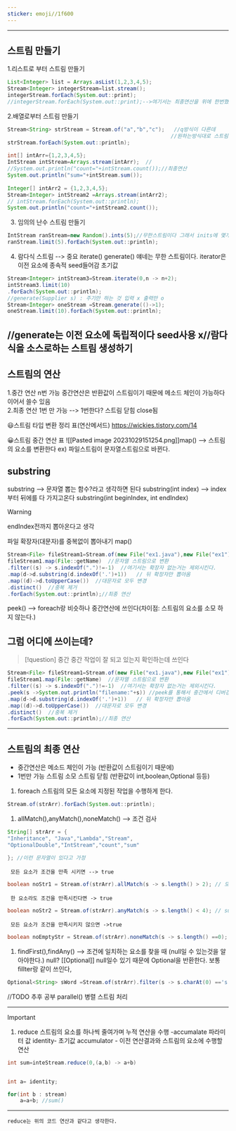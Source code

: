 ```yaml
---
sticker: emoji//1f600
---
```

---

## 스트림 만들기

1.리스트로 부터 스트림 만들기

```java
List<Integer> list = Arrays.asList(1,2,3,4,5);  
Stream<Integer> integerStream=list.stream();  
integerStream.forEach(System.out::print);  
//integerStream.forEach(System.out::print);-->여기서는 최종연산을 위에 한번했기 때문에 오류가 난다. 스트림이 닫히기 때문에 --> 스트림을 다시 생성해야한다.

```
2.배열로부터 스트림 만들기 

```java
Stream<String> strStream = Stream.of("a","b","c");   //q방식이 다른데 
													//원하는방식대로 스트림 생성
strStream.forEach(System.out::println);  
  
int[] intArr={1,2,3,4,5};  
IntStream intStream=Arrays.stream(intArr);  //
//System.out.println("count="+intStream.count());//최종연산  
System.out.println("sum="+intStream.sum());  
  
Integer[] intArr2 = {1,2,3,4,5};  
Stream<Integer> intStream2 =Arrays.stream(intArr2);  
// intStream.forEach(System.out::println);  
System.out.println("count="+intStream2.count());
```
3. 임의의 난수 스트림 만들기

```java
IntStream ranStream=new Random().ints(5);//무한스트림이다 그래서 inits에 몇개를 만들껀지 적거나 limit로 제한을 걸거나 해야함  
ranStream.limit(5).forEach(System.out::println);
```
 4. 람다식 스트림 --> 중요 iterate() generate() 얘네는 무한 스트림이다. iterator은 이전 요소에 종속적 seed들어감 초기값  

```java
Stream<Integer> intStream3=Stream.iterate(0,n -> n+2);  
intStream3.limit(10)  
.forEach(System.out::println);  
//generate(Supplier s) : 주기만 하는 것 입력 x 출력만 o 
Stream<Integer> oneStream =Stream.generate(()->1);  
oneStream.limit(10).forEach(System.out::println);
```

//generate는 이전 요소에 독립적이다 seed사용 x//람다식을 소스로하는 스트림 생성하기
---

## 스트림의 연산

1.중간 연산 n번 가능 중간연산은 반환값이 스트림이기 때문에 메소드 체인이 가능하다 이어서 쓸수 있음  
2.최종 연산 1번 만 가능 --> 1번한다? 스트림 닫힘 close됨

😃스트림 타입 변환 정리 표(연산메서드)
<https://wickies.tistory.com/14>

😀스트림 중간 연산 표
![[Pasted image 20231029151254.png]]map() --> 스트림의 요소를 변환한다
ex) 파일스트림이 문자열스트림으로 바뀐다.
## substring

substring  --> 문자열 뽑는 함수?라고 생각하면 된다
substring(int index) --> index부터 뒤에를 다 가지고온다
substring(int beginIndex, int endIndex)
>[!warning]
>endIndex전까지 뽑아온다고 생각

파일 확장자(대문자)를 중복없이 뽑아내기
map()
```java
Stream<File> fileStream1=Stream.of(new File("ex1.java"),new File("ex1"),new File("Ex1.bak"));  
fileStream1.map(File::getName)  //문자열 스트림으로 변환
.filter((s) -> s.indexOf(".")!=-1)  //여기서는 확장자 없는거는 제외시킨다.
.map(d->d.substring(d.indexOf('.')+1))   // 뒤 확장자만 뽑아옴
.map((d)->d.toUpperCase())  //대문자로 모두 변경
.distinct()  //중복 제거
.forEach(System.out::println);//최종 연산

```
peek() --> foreach랑 비슷하나 중간연산에 쓰인다(차이점: 스트림의 요소를 소모 하지 않는다.)
## 그럼 어디에 쓰이는데?
>[!question]
>중간 중간 작업이 잘 되고 있는지 확인하는데 쓰인다


```java
Stream<File> fileStream1=Stream.of(new File("ex1.java"),new File("ex1"),new File("Ex1.bak"));  
fileStream1.map(File::getName)  //문자열 스트림으로 변환
.filter((s) -> s.indexOf(".")!=-1)  //여기서는 확장자 없는거는 제외시킨다.
.peek(s ->System.out.println("filename:"+s)) //peek를 통해서 중간에서 디버깅 확인
.map(d->d.substring(d.indexOf('.')+1))   // 뒤 확장자만 뽑아옴
.map((d)->d.toUpperCase())  //대문자로 모두 변경
.distinct()  //중복 제거
.forEach(System.out::println);//최종 연산

```

---
## 스트림의 최종 연산
- 중간연산은  메소드 체인이 가능 (반환값이 스트림이기 때문에)
- 1번만 가능 스트림 소모 스트림 닫힘 (반환값이 int,boolean,Optional 등등)
	
1. foreach
 스트림의 모든 요소에 지정된 작업을 수행하게 한다. 

```java
Stream.of(strArr).forEach(System.out::println);
```
 1. allMatch(),anyMatch(),noneMatch() --> 조건 검사 

```java
String[] strArr = {  
"Inheritance", "Java","Lambda","Stream",  
"OptionalDouble","IntStream","count","sum"  
  
}; //이런 문자열이 있다고 가정

```
	 
	 모든 요소가 조건을 만족 시키면 --> true

```java
boolean noStr1 = Stream.of(strArr).allMatch(s -> s.length() > 2); // 모든 요소가 ok? 길이가 2가 다 넘기 때문에 true
```
	 한 요소라도 조건을 만족시킨다면 -> true
```java
boolean noStr2 = Stream.of(strArr).anyMatch(s -> s.length() < 4); // sum은 길이가 4보다 작으니깐 true
```
	 모든 요소가 조건을 만족시키지 않으면 ->true 

```java
boolean noEmptyStr = Stream.of(strArr).noneMatch(s -> s.length() ==0); // 일치하는 것이 하나도 없다면 없으니깐 true
```
 1. findFirst(),findAny() --> 조건에 일치하는 요소를 찾을 때 (null일 수 있는것을 알아야한다.) null? [[Optional]]
	 null일수 있기 때문에 Optional을 반환한다.
	 보통 fillter랑 같이 쓰인다,

```java
Optional<String> sWord =Stream.of(strArr).filter(s -> s.charAt(0) =='s').findFirst(); //첫번째 요소 반
```
	
//TODO 추후 공부
parallel() 병렬 스트림 처리 

---
>[!important]

  1. reduce
		스트림의 요소를 하나씩 줄여가며 누적 연산을 수행 -accumalate
		파라미터 값
			identity- 초기값
			accumulator - 이전 연산결과와 스트림의 요소에 수행할 연산

```java
int sum=inteStream.reduce(0,(a,b) -> a+b)


int a= identity;

for(int b : stream)
	a=a+b; //sum()
```

---
	reduce는 위의 코드 연산과 같다고 생각한다.